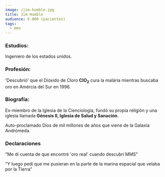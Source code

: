 ```yaml
---
image: /jim-humble.jpg
title: Jim Humble
audience: 6.000 (pacientes)
tags: 
  - mms
---
```


### Estudios:

Ingeniero de los estados unidos.

### Profesión:

'Descubrió' que el Dióxido de Cloro **ClO<sub>2</sub>** cura la malária mientras buscaba oro en Amércia del Sur en 1996.

### Biografía:

Ex-miembro de la Iglesia de la Cienciología, fundó su propia religión y una iglesia llamada **Génesis II, Iglesia de Salud y Sanación**.

Auto-proclamado Dios de mil millones de años que viene de la Galaxia Andrómeda.

### Declaraciones

"Me di cuenta de que encontré 'oro real' cuando descubrí MMS"

"Y luego pedí que me pusieran en la parte de la marina espacial que velaba por la Tierra"